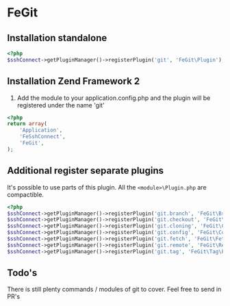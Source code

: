 FeGit
=====

## Installation standalone
```php
<?php
$sshConnect->getPluginManager()->registerPlugin('git', 'FeGit\Plugin');
```

## Installation Zend Framework 2
1. Add the module to your application.config.php and the plugin will be registered under the name 'git'

```php
<?php
return array(
    'Application',
    'FeSshConnect',
    'FeGit',
);
```

## Additional register separate plugins
It's possible to use parts of this plugin. All the `<module>\Plugin.php` are compactible.

```php
<?php
$sshConnect->getPluginManager()->registerPlugin('git.branch', 'FeGit\Branch\Plugin');
$sshConnect->getPluginManager()->registerPlugin('git.checkout', 'FeGit\Checkout\Plugin');
$sshConnect->getPluginManager()->registerPlugin('git.cloning', 'FeGit\Cloning\Plugin');
$sshConnect->getPluginManager()->registerPlugin('git.config', 'FeGit\Config\Plugin');
$sshConnect->getPluginManager()->registerPlugin('git.fetch', 'FeGit\Fetch\Plugin');
$sshConnect->getPluginManager()->registerPlugin('git.remote', 'FeGit\Remote\Plugin');
$sshConnect->getPluginManager()->registerPlugin('git.tag', 'FeGit\Tag\Plugin');
```

## Todo's
There is still plenty commands / modules of git to cover. Feel free to send in PR's

